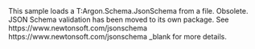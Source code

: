 <?xml version="1.0" encoding="utf-8"?>
<topic id="LoadJsonSchemaFromFile" revisionNumber="1">
  <developerConceptualDocument xmlns="http://ddue.schemas.microsoft.com/authoring/2003/5" xmlns:xlink="http://www.w3.org/1999/xlink">
    <introduction>
      <para>This sample loads a <codeEntityReference>T:Argon.Schema.JsonSchema</codeEntityReference>
      from a file.</para>
    </introduction>
<alert class="caution">
  <para>
    <legacyBold>Obsolete.</legacyBold> JSON Schema validation has been moved to its own package. See <externalLink>
        <linkText>https://www.newtonsoft.com/jsonschema</linkText>
        <linkUri>https://www.newtonsoft.com/jsonschema</linkUri>
        <linkTarget>_blank</linkTarget>
      </externalLink>
      for more details.
  </para>
</alert>
    <section>
      <title>Sample</title>
      <content>
        <code lang="cs" source="..\Src\Tests\Documentation\Samples\Schema\LoadJsonSchemaFromFile.cs" region="Usage" title="Usage" />
      </content>
    </section>
  </developerConceptualDocument>
</topic>
